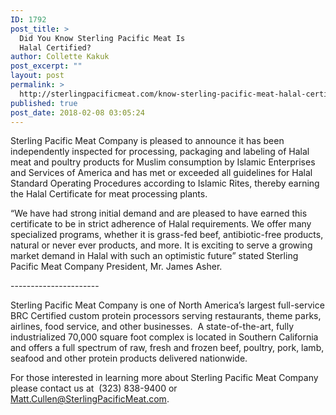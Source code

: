 ```yaml
---
ID: 1792
post_title: >
  Did You Know Sterling Pacific Meat Is
  Halal Certified?
author: Collette Kakuk
post_excerpt: ""
layout: post
permalink: >
  http://sterlingpacificmeat.com/know-sterling-pacific-meat-halal-certified/
published: true
post_date: 2018-02-08 03:05:24
---
```

<span style="font-weight: 400;">Sterling Pacific Meat Company is pleased to announce it has been independently inspected for processing, packaging and labeling of Halal meat and poultry products for Muslim consumption by Islamic Enterprises and Services of America and has met or exceeded all guidelines for Halal Standard Operating Procedures according to Islamic Rites, thereby earning the Halal Certificate for meat processing plants.</span>

<span style="font-weight: 400;">“We have had strong initial demand and are pleased to have earned this certificate to be in strict adherence of Halal requirements. We offer many specialized programs, whether it is grass-fed beef, antibiotic-free products, natural or never ever products, and more. It is exciting to serve a growing market demand in Halal with such an optimistic future” stated Sterling Pacific Meat Company President, Mr. James Asher.</span>

<span style="font-weight: 400;">----------------------</span>

<span style="font-weight: 400;">Sterling Pacific Meat Company is one of North America’s largest full-service BRC Certified custom protein processors serving restaurants, theme parks, airlines, food service, and other businesses.  A state-of-the-art, fully industrialized 70,000 square foot complex is located in Southern California and offers a full spectrum of raw, fresh and frozen beef, poultry, pork, lamb, seafood and other protein products delivered nationwide. </span>

<span style="font-weight: 400;">For those interested in learning more about Sterling Pacific Meat Company please contact us at  </span><span style="font-weight: 400;">(323) 838-9400 or Matt.Cullen@SterlingPacificMeat.com.</span>